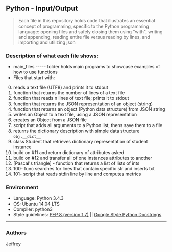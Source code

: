 ## Python - Input/Output
> Each file in this repository holds code that illustrates an essential concept of programming,
> specific to the Python programming language:
> opening files and safely closing them using "with", writing and appending,
> reading entire file versus reading by lines, and importing and utilizing json

### Description of what each file shows:
* main_files ----- folder holds main programs to showcase examples of how to use functions
* Files that start with:
0. reads a text file (UTF8) and prints it to stdout
1. function that returns the number of lines of a text file
2. function that reads n lines of text file; prints it to stdout
3. function that returns the JSON representation of an object (string)
4. function that returns an object (Python data structure) from JSON string
5. writes an Object to a text file, using a JSON representation
6. creates an Object from a JSON file
7. script that adds all arguments to a Python list, thens save them to a file
8. returns the dictionary description with simple data structure ```obj.__dict__```
9. class Student that retrieves dictionary representation of student instance
10. build on #11 and return dictionary of attributes asked
11. build on #12 and transfer all of one instances attributes to another
12. [Pascal's triangle] - function that returns a list of lists of ints
13. 100- func searches for lines that contain specific str and inserts txt
14. 101- script that reads stdin line by line and computes metrics

### Environment
* Language: Python 3.4.3
* OS: Ubuntu 14.04 LTS
* Compiler: python3
* Style guidelines: [PEP 8 (version 1.7)](https://www.python.org/dev/peps/pep-0008/) || [Google Style Python Docstrings](http://sphinxcontrib-napoleon.readthedocs.io/en/latest/example_google.html)   
---
### Authors
Jeffrey

